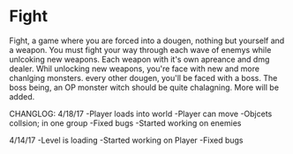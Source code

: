 # Fight

  Fight, a game where you are forced into a dougen, nothing but yourself and a weapon. You must fight your way through each wave of enemys while unlcoking new weapons. Each weapon with it's own apreance and dmg dealer. Whil unlocking new weapons, you're face with new and more chanlging monsters. every other dougen, you'll be faced with a boss. The boss being, an OP monster witch should be quite chalagning. More will be added.
  
  CHANGLOG: 
  4/18/17
    -Player loads into world
    -Player can move
    -Objcets collsion; in one group
    -Fixed bugs
    -Started working on enemies 
  
  4/14/17
    -Level is loading 
    -Started working on Player
    -Fixed bugs
